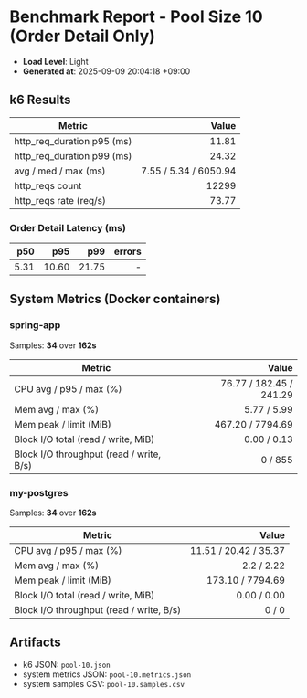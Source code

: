 ﻿# Benchmark Report - Pool Size 10 (Order Detail Only)

- **Load Level**: Light
- **Generated at**: 2025-09-09 20:04:18 +09:00

## k6 Results

| Metric | Value |
|---|---:|
| http_req_duration p95 (ms) | 11.81 |
| http_req_duration p99 (ms) | 24.32 |
| avg / med / max (ms) | 7.55 / 5.34 / 6050.94 |
| http_reqs count | 12299 |
| http_reqs rate (req/s) | 73.77 |

### Order Detail Latency (ms)

| p50 | p95 | p99 | errors |
|---:|---:|---:|---:|
| 5.31 | 10.60 | 21.75 | - |

## System Metrics (Docker containers)

### spring-app

Samples: **34** over **162s**

| Metric | Value |
|---|---:|
| CPU avg / p95 / max (%) | 76.77 / 182.45 / 241.29 |
| Mem avg / max (%) | 5.77 / 5.99 |
| Mem peak / limit (MiB) | 467.20 / 7794.69 |
| Block I/O total (read / write, MiB) | 0.00 / 0.13 |
| Block I/O throughput (read / write, B/s) | 0 / 855 |

### my-postgres

Samples: **34** over **162s**

| Metric | Value |
|---|---:|
| CPU avg / p95 / max (%) | 11.51 / 20.42 / 35.37 |
| Mem avg / max (%) | 2.2 / 2.22 |
| Mem peak / limit (MiB) | 173.10 / 7794.69 |
| Block I/O total (read / write, MiB) | 0.00 / 0.00 |
| Block I/O throughput (read / write, B/s) | 0 / 0 |

## Artifacts

- k6 JSON: `pool-10.json`
- system metrics JSON: `pool-10.metrics.json`
- system samples CSV: `pool-10.samples.csv`
